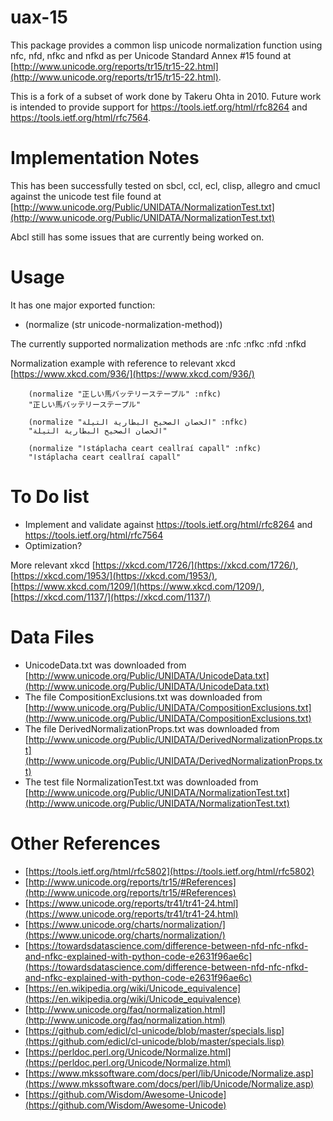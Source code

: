 # uax-15

This package provides a common lisp unicode normalization function using nfc, nfd, nfkc and nfkd as per Unicode Standard Annex #15 found at [http://www.unicode.org/reports/tr15/tr15-22.html](http://www.unicode.org/reports/tr15/tr15-22.html).

This is a fork of a subset of work done by Takeru Ohta in 2010. Future work is intended to provide support for https://tools.ietf.org/html/rfc8264 and https://tools.ietf.org/html/rfc7564.

# Implementation Notes
This has been successfully tested on sbcl, ccl, ecl, clisp, allegro and cmucl against the unicode test file found at [http://www.unicode.org/Public/UNIDATA/NormalizationTest.txt](http://www.unicode.org/Public/UNIDATA/NormalizationTest.txt)

Abcl still has some issues that are currently being worked on.

# Usage
It has one major exported function:

  * (normalize (str unicode-normalization-method))

The currently supported normalization methods are :nfc :nfkc :nfd :nfkd

Normalization example with reference to relevant xkcd [https://www.xkcd.com/936/](https://www.xkcd.com/936/)

```common-lisp
    (normalize "正しい馬バッテリーステープル" :nfkc)
    "正しい馬バッテリーステープル"

    (normalize "الحصان الصحيح البطارية التيلة" :nfkc)
    "الحصان الصحيح البطارية التيلة"

    (normalize "اstáplacha ceart ceallraí capall" :nfkc)
    "اstáplacha ceart ceallraí capall"
```


# To Do list
  * Implement and validate against https://tools.ietf.org/html/rfc8264 and https://tools.ietf.org/html/rfc7564
  * Optimization?

More relevant xkcd [https://xkcd.com/1726/](https://xkcd.com/1726/), [https://xkcd.com/1953/](https://xkcd.com/1953/), [https://www.xkcd.com/1209/](https://www.xkcd.com/1209/), [https://xkcd.com/1137/](https://xkcd.com/1137/)

# Data Files
  * UnicodeData.txt was downloaded from [http://www.unicode.org/Public/UNIDATA/UnicodeData.txt](http://www.unicode.org/Public/UNIDATA/UnicodeData.txt)
  * The file CompositionExclusions.txt was downloaded from [http://www.unicode.org/Public/UNIDATA/CompositionExclusions.txt](http://www.unicode.org/Public/UNIDATA/CompositionExclusions.txt)
  * The file DerivedNormalizationProps.txt was downloaded from [http://www.unicode.org/Public/UNIDATA/DerivedNormalizationProps.txt](http://www.unicode.org/Public/UNIDATA/DerivedNormalizationProps.txt)
  * The test file NormalizationTest.txt was downloaded from [http://www.unicode.org/Public/UNIDATA/NormalizationTest.txt](http://www.unicode.org/Public/UNIDATA/NormalizationTest.txt)

# Other References
  * [https://tools.ietf.org/html/rfc5802](https://tools.ietf.org/html/rfc5802)
  * [http://www.unicode.org/reports/tr15/#References](http://www.unicode.org/reports/tr15/#References)
  * [https://www.unicode.org/reports/tr41/tr41-24.html](https://www.unicode.org/reports/tr41/tr41-24.html)
  * [https://www.unicode.org/charts/normalization/](https://www.unicode.org/charts/normalization/)
  * [https://towardsdatascience.com/difference-between-nfd-nfc-nfkd-and-nfkc-explained-with-python-code-e2631f96ae6c](https://towardsdatascience.com/difference-between-nfd-nfc-nfkd-and-nfkc-explained-with-python-code-e2631f96ae6c)
  * [https://en.wikipedia.org/wiki/Unicode_equivalence](https://en.wikipedia.org/wiki/Unicode_equivalence)
  * [http://www.unicode.org/faq/normalization.html](http://www.unicode.org/faq/normalization.html)
  * [https://github.com/edicl/cl-unicode/blob/master/specials.lisp](https://github.com/edicl/cl-unicode/blob/master/specials.lisp)
  * [https://perldoc.perl.org/Unicode/Normalize.html](https://perldoc.perl.org/Unicode/Normalize.html)
  * [https://www.mkssoftware.com/docs/perl/lib/Unicode/Normalize.asp](https://www.mkssoftware.com/docs/perl/lib/Unicode/Normalize.asp)
  * [https://github.com/Wisdom/Awesome-Unicode](https://github.com/Wisdom/Awesome-Unicode)
